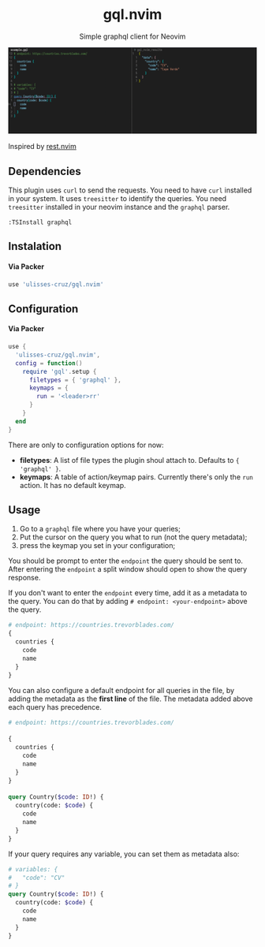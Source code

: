 <div align='center'>

# gql.nvim

Simple graphql client for Neovim

![Screenshot of gql.nvim plugin](assets/screenshot.png)

</div>

Inspired by [rest.nvim](https://github.com/NTBBloodbath/rest.nvim)

## Dependencies

This plugin uses `curl` to send the requests. You need to have `curl` installed in your system.
It uses `treesitter` to identify the queries. You need `treesitter` installed in your neovim instance and the `graphql` parser.

```vim
:TSInstall graphql
```

## Instalation

#### Via Packer

```lua
use 'ulisses-cruz/gql.nvim'
```

## Configuration

#### Via Packer

```lua
use {
  'ulisses-cruz/gql.nvim',
  config = function()
    require 'gql'.setup {
      filetypes = { 'graphql' },
      keymaps = {
        run = '<leader>rr'
      }
    }
  end
}
```

There are only to configuration options for now:

- **filetypes**: A list of file types the plugin shoul attach to. Defaults to `{ 'graphql' }`.
- **keymaps**: A table of action/keymap pairs. Currently there's only the `run` action. It has no default keymap.

## Usage

1. Go to a `graphql` file where you have your queries;
2. Put the cursor on the query you what to run (not the query metadata);
3. press the keymap you set in your configuration;

You should be prompt to enter the `endpoint` the query should be sent to. After entering the `endpoint` a split window should open to show the query response.

If you don't want to enter the `endpoint` every time, add it as a metadata to the query.
You can do that by adding `# endpoint: <your-endpoint>` above the query.

```graphql
# endpoint: https://countries.trevorblades.com/
{
  countries {
    code
    name
  }
}
```

You can also configure a default endpoint for all queries in the file, by adding the metadata as the **first line** of the file.
The metadata added above each query has precedence.

```graphql
# endpoint: https://countries.trevorblades.com/

{
  countries {
    code
    name
  }
}

query Country($code: ID!) {
  country(code: $code) {
    code
    name
  }
}
```

If your query requires any variable, you can set them as metadata also:

```graphql
# variables: {
#   "code": "CV"
# }
query Country($code: ID!) {
  country(code: $code) {
    code
    name
  }
}
```
